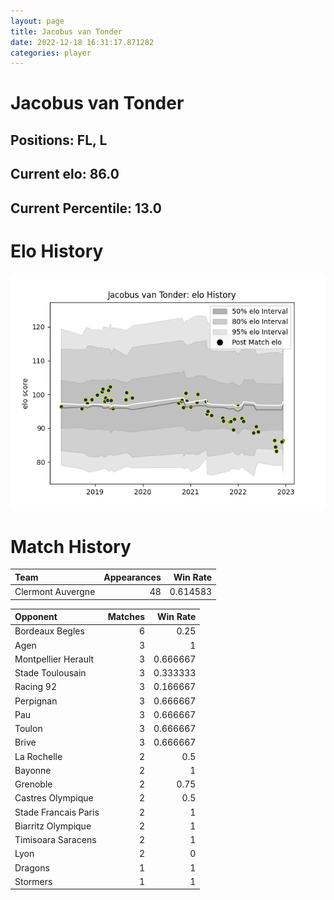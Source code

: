 ```yaml
---  
layout: page  
title: Jacobus van Tonder  
date: 2022-12-18 16:31:17.871282  
categories: player  
---
```

# Jacobus van Tonder

## Positions: FL, L

## Current elo: 86.0

## Current Percentile: 13.0

# Elo History


![elo history](history_JacobusvanTonder.png)
# Match History


| Team              |   Appearances |   Win Rate |
|:------------------|--------------:|-----------:|
| Clermont Auvergne |            48 |   0.614583 |

| Opponent             |   Matches |   Win Rate |
|:---------------------|----------:|-----------:|
| Bordeaux Begles      |         6 |   0.25     |
| Agen                 |         3 |   1        |
| Montpellier Herault  |         3 |   0.666667 |
| Stade Toulousain     |         3 |   0.333333 |
| Racing 92            |         3 |   0.166667 |
| Perpignan            |         3 |   0.666667 |
| Pau                  |         3 |   0.666667 |
| Toulon               |         3 |   0.666667 |
| Brive                |         3 |   0.666667 |
| La Rochelle          |         2 |   0.5      |
| Bayonne              |         2 |   1        |
| Grenoble             |         2 |   0.75     |
| Castres Olympique    |         2 |   0.5      |
| Stade Francais Paris |         2 |   1        |
| Biarritz Olympique   |         2 |   1        |
| Timisoara Saracens   |         2 |   1        |
| Lyon                 |         2 |   0        |
| Dragons              |         1 |   1        |
| Stormers             |         1 |   1        |